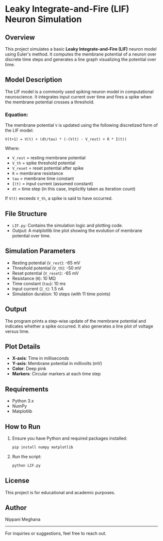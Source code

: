 # Leaky Integrate-and-Fire (LIF) Neuron Simulation

## Overview

This project simulates a basic **Leaky Integrate-and-Fire (LIF)** neuron model using Euler's method. It computes the membrane potential of a neuron over discrete time steps and generates a line graph visualizing the potential over time.

## Model Description

The LIF model is a commonly used spiking neuron model in computational neuroscience. It integrates input current over time and fires a spike when the membrane potential crosses a threshold.

### Equation:

The membrane potential `V` is updated using the following discretized form of the LIF model:

```
V(t+1) = V(t) + (dt/tau) * (-(V(t) - V_rest) + R * I(t))
```

Where:

* `V_rest` = resting membrane potential
* `V_th` = spike threshold potential
* `V_reset` = reset potential after spike
* `R` = membrane resistance
* `tau` = membrane time constant
* `I(t)` = input current (assumed constant)
* `dt` = time step (in this case, implicitly taken as iteration count)

If `V(t)` exceeds `V_th`, a spike is said to have occurred.

## File Structure

* `LIF.py`: Contains the simulation logic and plotting code.
* Output: A matplotlib line plot showing the evolution of membrane potential over time.

## Simulation Parameters

* Resting potential (`V_rest`): -65 mV
* Threshold potential (`V_th`): -50 mV
* Reset potential (`V_reset`): -65 mV
* Resistance (`R`): 10 MΩ
* Time constant (`tau`): 10 ms
* Input current (`I_t`): 1.5 nA
* Simulation duration: 10 steps (with 11 time points)

## Output

The program prints a step-wise update of the membrane potential and indicates whether a spike occurred. It also generates a line plot of voltage versus time.

## Plot Details

* **X-axis**: Time in milliseconds
* **Y-axis**: Membrane potential in millivolts (mV)
* **Color**: Deep pink
* **Markers**: Circular markers at each time step

## Requirements

* Python 3.x
* NumPy
* Matplotlib

## How to Run

1. Ensure you have Python and required packages installed:

   ```bash
   pip install numpy matplotlib
   ```
2. Run the script:

   ```bash
   python LIF.py
   ```

## License

This project is for educational and academic purposes.

## Author

Nippani Meghana

---

For inquiries or suggestions, feel free to reach out.

